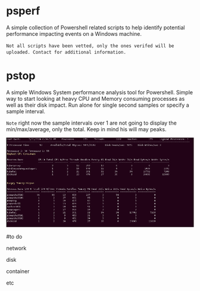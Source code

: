# psperf
A simple collection of Powershell related scripts to help identify potential performance impacting events on a Windows machine. 

``Not all scripts have been vetted, only the ones verifed will be uploaded. Contact for additional information.``

# pstop
A simple Windows System performance analysis tool for Powershell. Simple way to start looking at heavy CPU and Memory consuming processes as well as their disk impact. Run alone for single second samples or specify a sample interval. 

``Note`` right now the sample intervals over 1 are not going to display the min/max/average, only the total. Keep in mind his will may peaks.

![image](https://github.com/D3athByMonkey/psperf/blob/master/images/pstopexample.png?raw=true)



#to do

network

disk

container

etc
